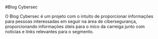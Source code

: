 #Blog Cybersec

O Blog Cybersec é um projeto com o intuito de proporcionar informações para pessoas interessadas em seguir na área de cibersegurança, proporcionando informações úteis para o iníco da carreiga junto com notícias e links relevantes para o segmento.
